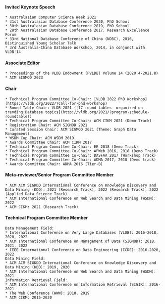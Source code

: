 #### Invited Keynote Speech
	* Australasian Computer Science Week 2021
	* 31st Australasian Database Conference 2020, PhD School
	* 30th Australasian Database Conference 2019, PhD School
	* 28th Australasian Database Conference 2017, Research Excellence Forum
	* 33rd National Database Conference of China (NDBC), 2016, Distinguished Young Scholar Talk
	* 3rd Australia-China Database Workshop, 2014, in conjunct with VLDB'14

#### Associate Editor
	* Proceedings of the VLDB Endowment (PVLDB) Volume 14 (2020.4-2021.8)
	* ACM SIGMOD 2023

#### Chair
	* Technical Program Committee Co-Chair: [VLDB 2022 PhD Workshop](https://vldb.org/2022/?call-for-phd-workshop)
	* Round Table Chair: VLDB 2021 ([17 round tables  organized on trending Database topics](http://vldb.org/2021/?program-schedule-roundtable))
	* Technical Program Committee Co-Chair: ACM CIKM 2021 (Demo Track)
	* Registration Chair: ACM SIGMOD 2021
	* Curated Session Chair: ACM SIGMOD 2021 (Theme: Graph Data Management)
	* WSDM Cup Chair: ACM WSDM 2019
	* Awards Committee Chair: ACM CIKM 2017
	* Technical Program Committee Co-Chair: ER 2018 (Demo Track)
	* Technical Program Committee Co-Chair: APWeb 2016, 2018 (Demo Track)
	* Technical Program Committee Co-Chair: DASFAA 2017 (Workshop Track)
	* Technical Program Committee Co-Chair: ADMA 2017, 2018 (Demo track)
	* Awards Committee Chair: ADMA 2016 (Tier-B)

#### Meta-reviewer/Senior Program Committee Member
	* ACM ACM SIGKDD International Conference on Knowledge Discovery and Data Mining (KDD): 2021 (Research Track), 2022 (Research Track), 2022 (Applied Data Science Track)
	* ACM International Conference on Web Search and Data Mining (WSDM): 2022
	* ACM CIKM: 2021 (Research Track)

#### Technical Program Committee Member
	Data Management Field:
	* International Conference on Very Large Databases (VLDB): 2016-2018, 2020, 2022
	* ACM International Conference on Management of Data (SIGMOD): 2018, 2021, 2022
	* IEEE International Conference on Data Engineering (ICDE): 2016-2020, 2022
	Data Mining Field:
	* ACM ACM SIGKDD International Conference on Knowledge Discovery and Data Mining (KDD): 2019, 2020
	* ACM International Conference on Web Search and Data Mining (WSDM): 2021
	Information Retrieval Field:
	* ACM International Conference on Information Retrieval (SIGIR): 2016-2021
	* The Web Conference (WWW): 2018, 2019
	* ACM CIKM: 2015-2020